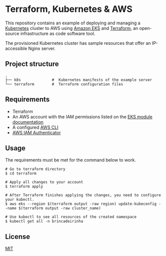 
# Terraform, Kubernetes & AWS

This repository contains an example of deploying and managing a [Kubernetes](https://kubernetes.io/) cluster to AWS using [Amazon EKS](https://aws.amazon.com/eks) and [Terraform](https://www.terraform.io/), an open-source infrastructure as code software tool. 

The provisioned Kubernetes cluster has sample resources that offer an IP-accessible Nginx server.

## Project structure
    .
    ├── k8s              #  Kubernetes manifests of the example server
    └── terraform        #  Terraform configuration files

## Requirements

- Terraform
- An  AWS account with the IAM permissions listed on the  [EKS module documentation](https://github.com/terraform-aws-modules/terraform-aws-eks/blob/master/docs/iam-permissions.md)
- A configured [AWS CLI](https://docs.aws.amazon.com/cli/latest/userguide/cli-chap-install.html)
- [AWS IAM Authenticator](https://docs.aws.amazon.com/eks/latest/userguide/install-aws-iam-authenticator.html)

## Usage

The requirements must be met for the command below to work.

    # Go to terraform directory
    $ cd terraform
    
    # Apply all changes to your account
    $ terraform apply
	
    # After Terraform finishes applying the changes, you need to configure your kubectl.
    $ aws eks --region $(terraform output -raw region) update-kubeconfig --name $(terraform output -raw cluster_name)
   
    # Use kubectl to see all resources of the created namespace
    $ kubectl get all -n brincadeirinha

## License

[MIT](https://github.com/iammateus/terraform-kubernetes-aws/blob/main/LICENSE)
